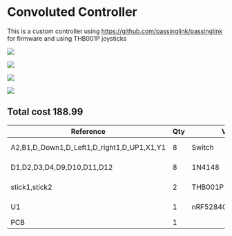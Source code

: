 # Convoluted Controller

This is a custom controller using https://github.com/passinglink/passinglink for firmware and using THB001P joysticks

![](https://hc-cdn.hel1.your-objectstorage.com/s/v3/075a4479b8401aa721ad1cecd837b8c7f3f25156_image.png)

![](https://hc-cdn.hel1.your-objectstorage.com/s/v3/adb4aff89deafc6d12d0b383af9ec94faa4a3179_image.png)

![](https://hc-cdn.hel1.your-objectstorage.com/s/v3/0c57ca100ac3c30985fa741c117fd680f99747b0_image.png)

![](https://hc-cdn.hel1.your-objectstorage.com/s/v3/d5ed3c83993577b2d00578ea7e7437bb690b5314_image.png)




## Total cost 188.99

| Reference                                  | Qty | Value                | Footprint                                    | Datasheet                                                            | source                                                                                                                                                                                                                                                      | cost   |
|--------------------------------------------|-----|----------------------|----------------------------------------------|----------------------------------------------------------------------|-------------------------------------------------------------------------------------------------------------------------------------------------------------------------------------------------------------------------------------------------------------|--------|
| A2,B1,D_Down1,D_Left1,D_right1,D_UP1,X1,Y1 | 8   | Switch               | Button_Switch_SMD:SW_Push_1P1T_NO_CK_KSC6xxJ | ~                                                                    | https://www.digikey.com/en/products/detail/te-connectivity-alcoswitch-switches/1825910-6/1632536 | $1.04 |
| D1,D2,D3,D4,D9,D10,D11,D12                 | 8   | 1N4148               | Diode_THT:D_DO-35_SOD27_P7.62mm_Horizontal   | https://assets.nexperia.com/documents/data-sheet/1N4148_1N4448.pdf   | https://www.digikey.com/en/products/detail/onsemi/1N4148/458603                                                                                                                                                                                             | $7.46  |
| stick1,stick2                              | 2   | THB001P              | ScottoKeebs_Miscellaneous:THB001P_CNK        | THB001P                                                              | https://www.digikey.com/en/products/detail/c-k/THB001P/11687191                                                                                                                                                                                             | $5.92  |
| U1                                         | 1   | nRF52840_Featherwing | Module:Adafruit_Feather                      | https://learn.adafruit.com/introducing-the-adafruit-nrf52840-feather | https://www.digikey.com/en/products/detail/adafruit-industries-llc/4062/9843410                                                                                                                                                                             | $24.95 |
| PCB                                        | 1   |                      |                                              |                                                                      | https://www.pcbway.com                                                                                                                                                                                                                                      | $37.40 |
